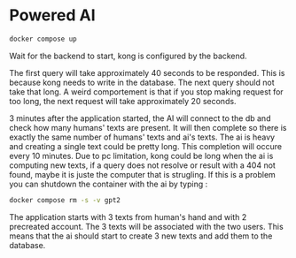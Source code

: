 # Powered AI

```bash
docker compose up
```

Wait for the backend to start, kong is configured by the backend.

The first query will take approximately 40 seconds to be responded. This is because kong needs to write in the database.
The next query should not take that long. A weird comportement is that if you stop making request for too long, the next request
will take approximately 20 seconds.

3 minutes after the application started, the AI will connect to the db and check how many humans' texts are present. It will then complete
so there is exactly the same number of humans' texts and ai's texts. The ai is heavy and creating a single text could be pretty long.
This completion will occure every 10 minutes. Due to pc limitation, kong could be long when the ai is computing new texts, if a query does not resolve
or result with a 404 not found, maybe it is juste the computer that is strugling. If this is a problem you can shutdown the container with the ai
by typing :

```bash
docker compose rm -s -v gpt2
```

The application starts with 3 texts from human's hand and with 2 precreated account. The 3 texts will be associated with the two users.
This means that the ai should start to create 3 new texts and add them to the database.
